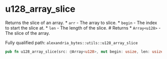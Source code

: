 # u128_array_slice

Returns the slice of an array. * `arr` - The array to slice. * `begin` - The index to start the slice at. * `len` - The length of the slice. # Returns * `Array<u128>` - The slice of the array.

Fully qualified path: `alexandria_bytes::utils::u128_array_slice`

```rust
pub fn u128_array_slice(src: @Array<u128>, mut begin: usize, len: usize) -> Array<u128>
```

